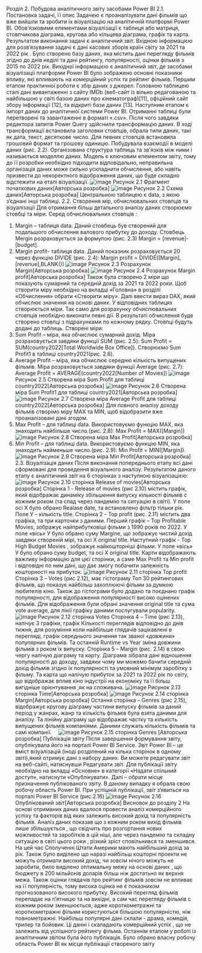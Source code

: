 Розділ 2. Побудова аналітичного звіту засобами Power BI
2.1. Постановка задачі, її опис 
Задачею є проаналізувати дані фільмів що вже вийшли та зробити їх візуалізацію на аналітичній платформі Power BI. Обов’язковими елементами візуалізації є таблиця або матриця, стовпчикова діаграма, кругова або кільцева діаграма, графік та карта. Результатом виконання задачі є аналітичний звіт. 
Вхідною інформацією для розв’язування задачі є дані касових зборів країн світу за 2021 та 2022 рік . Було створено базу даних, яка містить дані перегляду фільмів згідно до днів неділі та дані рейтингу, популярності, оцінки фільмів з 2015 по 2022 рік. 
Вихідної інформацією є аналітичний звіт, де засобами візуалізації платформи Power BI було зображено основні показники впливу, які впливають на комерційний успіх та рейтинг фільмів.
Першим етапом практичної роботи є збір даних з джерел. Головною таблицею сталі дані вивантаженні з сайту IMDb (веб-сайт із вільно редагованою та найбільшою у світі базою даних про кінематограф)[11], офіційний сайт збору інформації [12], та відкриті бази даних [13].
Наступним етапом є імпорт даних до аналітичної системи Power BI. 
Отриманні таблиці були перетворені та завантаженні в форматі «.csv».
Після чого завдяки редактора запитів Power Query здійснили трансформацію даних. В ході трансформації встановила заголовки стовпців, обрала типи даних, такі як дата, текст, десяткове число. Для певних стовпців встановила грошовий формат та грошову одиницю.
Побудувала взаємодії в моделі даних (рис. 2.2). Організована структура таблиць та зв'язків між ними і називається моделлю даних. Модель є ключовим елементом звіту, тому до її розробки необхідно підходити відповідально,  неправильна організація даних може сильно ускладнити обчислення, або навіть призвести до некоректного відображення даних, що буде складно відстежити на етапі візуалізації.
![image](https://github.com/user-attachments/assets/764dbb67-b5e7-4bcd-b9ba-a15482db9efe)
Рисунок 2.1 Фрагмент початкових даних[Авторська розробка]
![image](https://github.com/user-attachments/assets/386d7c05-3976-4478-b7dd-81ef02a3297b)
Рисунок 2.2 Схема даних[Авторська розробка]
Центральною таблицею є data, з якою з’єднані інші таблиці.
2.2. Створення мір, обчислювальних стовпців та візуалізації
Для отримання більш детального аналізу даних створюємо стовбці та міри. Серед обчислювальних стовпців :
1)	Margin – таблиця data. Даний стовбець був створений для подальшого обчислення валового прибутку до доходу. Стовбець  Mergin розраховується за формулою (рис. 2.3) Margin = [revenue]-[budget]. 
2)	 Margin profit- таблиця data. Даний показник розраховується 20 через функцію DIVIDE (рис. 2.4): Margin profit = DIVIDE([Margin],[revenue],BLANK())
![image](https://github.com/user-attachments/assets/1854e978-f52f-42bf-bb69-8d6143dd5047)
Рисунок 2.3 Розрахунок Margin[Авторська розробка]
![image](https://github.com/user-attachments/assets/a87b9831-7df6-48e4-a1cc-ab514e9d141f)
Рисунок 2.4 Розрахунок Margin profit[Авторська розробка]
Також була створено 2 міри що показують сумарний та середній дохід за 2021 та 2022 роки. Щоб створити міру необхідно на вкладці «Головна» в розділі «Обчислення» обрати «Створити міру». Далі ввести вираз DAX, який обчислює значення на основі даних. У відповідних таблицях створюється міри. Так само для розрахунку обчислювальних стовпців необхідно виконати певні дії. В результаті обчислення буде створено стовпці з підрахунками по кожному рядку. Стовпці будуть додані до таблиць. 
Створені міри: 
1) Sum Profit – міра, яка обчислює сумарний дохід. Міра розраховується завдяки функції SUM (рис. 2.5): Sum Profit = SUM(country2022[Total Worldwide Box Office]). Створюємо Sum Profit1 в таблиці country2021(рис. 2.6).
2) Average Profit – міра, яка обчислює середню кількість випущених фільмів. Міра розраховується завдяки функції Average (рис. 2.7): Average Profit = AVERAGE(country2022[Number of Movies])
![image](https://github.com/user-attachments/assets/d7331398-432d-45ae-9e22-ab88d33b97cc)
Рисунок 2.5 Створена міра Sum Profit для таблиці country2022[Авторська розробка]
![image](https://github.com/user-attachments/assets/34c3193e-03b9-4add-8e23-0e35d736c0ff)
Рисунок 2.6 Створена міра Sum Profit1 для таблиці country2021[Авторська розробка]
![image](https://github.com/user-attachments/assets/e0031c4b-c6f8-4f70-a6a9-cae3c8466c8e)
Рисунок 2.7 Створена міра Average Profit для таблиці country2022[Авторська розробка]
Для повного аналізу доходу фільмів створімо міру MAX та MIN, щоб відобразити вже проаналізовані дані згодом.
3) Max Profit – для таблиці data. Використовуємо функцію MAX, яка знаходить найбільше число.(рис. 2.8): Max Profit = MAX([Margin])
![image](https://github.com/user-attachments/assets/7e02ea8d-6ac3-4df2-98b3-b3a81ee23c20)
Рисунок 2.8 Створена міра Max Profit[Авторська розробка]
4) Min Profit – для таблиці data. Використовуємо функцію MIN, яка знаходить найменьше число.(рис. 2.9): Min Profit = MIN([Margin]).
![image](https://github.com/user-attachments/assets/e8b6b8ed-1f71-4a78-aa1a-4d4bcf99f925)
Рисунок 2.9 Створена міра Min Profit[Авторська розробка]
2.3. Візуалізація даних
Після виконання попереднього етапу всі дані сформовані для проведення візуального аналізу. Результатом даного етапу є аналітичний звіт на 6 сторінках з наступною візуалізацією:
![image](https://github.com/user-attachments/assets/f833cb5e-9ad8-4dfc-b466-6be64ba46d51)
Рисунок 2.10 сторінка Release of movies[Авторська розробка]
Сторінка 1 - Release of movies (рис 2.10)  містить графік, який відображає динаміку збільшення випуску кількості фільмів с кожним роком (та спад через пандемію та ситуацію в світі). У поле осі Х було обрано Realase date, та встановлено фільтр тільки рік. Поле У – кількість title.
Сторінка 2 - Top profit (рис. 2.11) містить два графіка, та три карточки з даними. Перший графік – Top Profitable Movies, зображує найприбутковіші фільми з 1990 років по 2022. У поле «вісь» У було обрано суму Margine, що зображує чистий дохід завдяки створеній мірі, та осі Х original title. Наступний графік - Top High Budget Movies , зображує найкошторніші фільми. У поле «вісь» У було обрано суму budget, та осі Х original title. 
Карти відображають важливу інформацію для цієї сторінки, а саме Max Profit та Min profit і відповідні по ним дані, що дає змогу побачити залежність кошторності на прибуток.
![image](https://github.com/user-attachments/assets/6828605d-f74b-4967-863a-0181a04bc38d)
Рисунок 2.11 сторінка Top profit
Сторінка 3 – Votes (рис 2.12), має гістограму Топ 30 рейтингових фільмів, що показує найбільш захоплюючі фільми за думкою любителів кіно. Також до гістограми було додано та поєднано графік популярності, для відображення популярності високо оцінених фільмів. Для відображення були обрані значення original title та сума vote average, для лінії графіку даними послугували popularity. 
![image](https://github.com/user-attachments/assets/6c4b1f1a-a904-4404-9737-9bf942b6a297)
Рисунок 2.12 сторінка Votes
Сторінка 4 – Time (рис 2.13), налічує 3 графіки, графік Кількості переглядів відповідно до днів тижня, для розуміння коли найбільше глядачів зацікавлені в перегляді, графік середнього значення так званої «довжини» популярних фільмів. Та останній  Runtime vs Year зміна довжини фільмів з роком їх випуску.
Сторінка 5 – Margin (рис. 2.14) в свою чергу налічую діаграму та карту. Діаграма зібрала дані відношення популярності до доходу, завдяки чому ми можемо бачити середній дохід фільмів згідно їх популярності та умовний мінімум заробітку з фільму. Та карта що налічую прибуток за 2021 та 2022 рік по світу, що відображає вплив кіно індустрії на економіку та її більш вигідніше орієнтування ,як на споживача.
![image](https://github.com/user-attachments/assets/49fb3597-462d-45e6-8a2b-60b9903122d2)
Рисунок 2.13 сторінка Time[Авторська розробка]
![image](https://github.com/user-attachments/assets/ef9e6130-696c-4b49-ae4f-1dcb63ab8ca7)
Рисунок 2.14 сторінка Margin[Авторська розробка]
Остання сторінка – Genres (рис 2.15), відображує кругову діаграму частини випуску фільмів за даний період у жанрах, жанр та кількість фільмів була взята даними для аналізу. Та лінійну діаграму що відображає частку та кількість випущених фільмів компаніями. Даними служать кількість фільмів та самі компанії.
 ![image](https://github.com/user-attachments/assets/3b4e0c34-e3c8-43ae-9c31-9ccae1826677)
 Рисунок 2.15 сторінка Genres [Авторська розробка]
Публікація звіту
Після завершення формування звіту, опублікувала його на порталі Power BI Service. Звіт Power BI – це вміст візуалізацій (іноді розділений на кілька сторінок в одному звіті),який отримує дані з набору даних. Ви можете редагувати звіт на веб-сайті, натиснувши Редагувати звіт. Для публікації звіту необхідно на вкладці «Основне» в категорії «Надати спільний доступ», натиснути «Опублікувати». Далі – обрати місце призначення публікованого звіту. В даному випадку я обрала свою робочу область Power BI. При успішній публікації, звіт з’явиться на порталі Power BI Service (рис.2.16)
![image](https://github.com/user-attachments/assets/96fe52f0-f645-4ef9-88a0-54fa7f4953e7)
Рисунок 2.16 Опублікований звіт[Авторська розробка]
Висновок  до розділу 2
На основі отриманих даних вдалося провести аналіз комерційного успіху та факторів від яких залежить високий дохід та популярність фільмів.
Аналіз даних показав що з кожним роком вихід фільмів лише збільшується , що свідчить про розгортання нових можливостей та заробітків в цій ніші, але через пандемію та складну ситуацію в світі цього роки , різкий зріст сповільнився та зменшився. На цей час Сполученні Штати Америки мають найбільший дохід за рік. Також було виділено що наразі найбільш кошторні проекти не можуть отримати високий дохід, чи зовсім нічого можуть не заробити, било виділено оптимальну межу на основі даних , що бюджету в 200 мільйонів доларів більш ніж достатьно як верхня межа. Також оцінки глядачів про рейтинг фільмів зовсім не впливає на її популярність, тому висока оцінка не є показником прогнозованого високого прибутку. Високий перегляд фільмів перепадає на п’ятницю та на вихідні, а сам час перегляду фільмів с  кожним роком зменшюється, адже короткометражні та короткометражні фільми користуються більшою популярністю, ніж повнометражні. Найбільш популярні дані склали - драма, комедія, трилер та бойовик.
Ці данні і скаладають комерційний успіх , що не залежить від успішного рейтингу фільма.
Останнім етапом у роботі із аналітичним звітом була його публікація. Було обрано власну робочу область Power BI як місце публікації створеного звіту  

 











 





